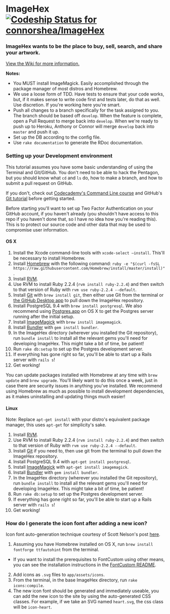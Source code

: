 ImageHex [![Codeship Status for connorshea/ImageHex](https://codeship.com/projects/3deaa030-bd7d-0132-9ea7-7a0ba2699df2/status?branch=develop)](https://codeship.com/projects/72579)
========
### ImageHex wants to be *the* place to buy, sell, search, and share your artwork.

[View the Wiki for more information.](https://github.com/connorshea/ImageHex/wiki)

**Notes:**

* You MUST install ImageMagick. Easily accomplished through the package manager
  of most distros and Homebrew.
* We use a loose form of TDD. Have tests to ensure that your code works, but,
  if it makes sense to write code first and tests later, do that as well. Use
  discretion. If you're working here you're smart.
* Push all changes to a branch specifically for the task assigned to you.
  The branch should be based off `develop`. When the feature is complete,
  open a Pull Request to merge back into `develop`. When we're ready to
  push up to Heroku, Anthony or Connor will merge `develop` back into `master`
  and push it up.
* Set up the DB according to the config file.
* Use `rake documentation` to generate the RDoc documentation.


### Setting up your Development environment

This tutorial assumes you have some basic understanding of using the Terminal and Git/GitHub. You don't need to be able to hack the Pentagon, but you should know what `cd` and `ls` do, how to make a branch, and how to submit a pull request on GitHub.

If you don't, check out [Codecademy's Command Line course](https://www.codecademy.com/courses/learn-the-command-line) and GitHub's [Git tutorial](https://help.github.com/articles/set-up-git/) before getting started.

Before starting you'll want to set up Two Factor Authentication on your GitHub account, if you haven't already (you shouldn't have access to this repo if you haven't done that, so I have no idea how you're reading this). This is to protect our source code and other data that may be used to compromise user information.

#### OS X
1. Install the Xcode command-line tools with `xcode-select –install`. This'll be necessary to install Homebrew.
2. Install [Homebrew](http://brew.sh/) with the following command: `ruby -e "$(curl -fsSL https://raw.githubusercontent.com/Homebrew/install/master/install)"`.
3. Install [RVM](https://rvm.io/).
4. Use RVM to install Ruby 2.2.4 (`rvm install ruby-2.2.4`) and then switch to that version of Ruby with `rvm use ruby-2.2.4 --default`.
5. Install [Git](https://git-scm.com/) with `brew install git`, then either use Git from the terminal or [the GitHub Desktop app](https://desktop.github.com/) to pull down the ImageHex repository.
6. Install PostgreSQL 9.4 with `brew install postgresql`. We also recommend using [Postgres.app](http://postgresapp.com/) on OS X to get the Postgres server running after the initial setup.
7. Install [ImageMagick](http://www.imagemagick.org/script/index.php) with `brew install imagemagick`.
8. Install [Bundler](http://bundler.io/) with `gem install bundler`.
9. In the ImageHex directory (wherever you installed the Git repository), run `bundle install` to install all the relevant gems you'll need for developing ImageHex. This might take a bit of time, be patient!
10. Run `rake db:setup` to set up the Postgres development server.
11. If everything has gone right so far, you'll be able to start up a Rails server with `rails s`!
12. Get working!

You can update packages installed with Homebrew at any time with `brew update` and `brew upgrade`. You'll likely want to do this once a week, just in case there are security issues in anything you've installed. We recommend using Homebrew as much as possible to install development dependencies, as it makes uninstalling and updating things much easier!

#### Linux
Note: Replace `apt-get install` with your distro's equivalent package manager, this uses `apt-get` for simplicity's sake.

1. Install [RVM](https://rvm.io/).
2. Use RVM to install Ruby 2.2.4 (`rvm install ruby-2.2.4`) and then switch to that version of Ruby with `rvm use ruby-2.2.4 --default`.
3. Install [Git](https://git-scm.com/) if you need to, then use git from the terminal to pull down the ImageHex repository.
4. Install PostgreSQL 9.4 with `apt-get install postgresql`.
5. Install [ImageMagick](http://www.imagemagick.org/script/index.php) with `apt-get install imagemagick`.
6. Install [Bundler](http://bundler.io/) with `gem install bundler`.
7. In the ImageHex directory (wherever you installed the Git repository), run `bundle install` to install all the relevant gems you'll need for developing ImageHex. This might take a bit of time, be patient!
8. Run `rake db:setup` to set up the Postgres development server.
9. If everything has gone right so far, you'll be able to start up a Rails server with `rails s`!
10. Get working!


### How do I generate the icon font after adding a new icon?

Icon font auto-generation technique courtesy of Scott Nelson's post [here](http://thisbythem.com/blog/rails-custom-font-icons/).

1. Assuming you have Homebrew installed on OS X, run `brew install fontforge ttfautohint` from the terminal.
  * If you want to install the prerequisites to FontCustom using other means, you can see the installation instructions in the [FontCustom README](https://github.com/FontCustom/fontcustom/#installation).
2. Add icons as `.svg` files to `app/assets/icons`.
3. From the terminal, in the base ImageHex directory, run `rake icons:compile`.
4. The new icon font should be generated and immediately useable, you can add the new icon to the site by using the auto-generated CSS classes. For example, if we take an SVG named `heart.svg`, the css class will be `icon-heart`.

